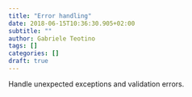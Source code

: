 ```yaml
---
title: "Error handling"
date: 2018-06-15T10:36:30.905+02:00
subtitle: ""
author: Gabriele Teotino
tags: []
categories: []
draft: true
---
```


Handle unexpected exceptions and validation errors.
